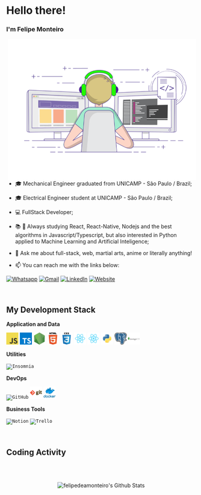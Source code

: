 # Hello there!
### I'm Felipe Monteiro

<img align="right" alt="GIF" src="https://raw.githubusercontent.com/devSouvik/devSouvik/master/gif3.gif" width="500"/>

- 🎓 Mechanical Engineer graduated from UNICAMP - São Paulo / Brazil;

- 🎓 Electrical Engineer student at UNICAMP - São Paulo / Brazil;

- :computer: FullStack Developer;

- :books: 🌱  Always studying React, React-Native, Nodejs and the best algorithms in Javascript/Typescript, but also interested in Python applied to Machine Learning and Artificial Inteligence;

- :speech_balloon: Ask me about full-stack, web, martial arts, anime or literally anything!

- :mailbox: You can reach me with the links below:

[![Whatsapp](https://img.shields.io/badge/-Whatsapp-25D366?style=for-the-badge&logo=whatsapp&logoColor=white)](https://wa.me/5511936184490)
[![Gmail](https://img.shields.io/badge/-GMAIL-D14836?style=for-the-badge&logo=gmail&logoColor=white)](mailto:felipedeamonteiro@gmail.com)
[![LinkedIn](https://img.shields.io/badge/-LINKEDIN-0077B5?style=for-the-badge&logo=linkedin&logoColor=white)](https://www.linkedin.com/in/felipe-de-alc%C3%A2ntara-monteiro-4223b864/)
[![Website](https://img.shields.io/website?label=FELIPEDEAMONTEIRO.COM&logo=REACT&style=for-the-badge&url=http%3A%2F%2Ffelipedeamonteiro.com%2F)](http://felipedeamonteiro.com/)

<br/>

## My Development Stack

**Application and Data**

<code><img height="32" src="https://raw.githubusercontent.com/github/explore/80688e429a7d4ef2fca1e82350fe8e3517d3494d/topics/javascript/javascript.png" alt="Javascript"/></code>
<code><img height="32" src="https://raw.githubusercontent.com/github/explore/80688e429a7d4ef2fca1e82350fe8e3517d3494d/topics/typescript/typescript.png" alt="Typescript"/></code>
<code><img height="32" src="https://raw.githubusercontent.com/github/explore/80688e429a7d4ef2fca1e82350fe8e3517d3494d/topics/nodejs/nodejs.png" alt="Nodejs"/></code>
<code><img height="32" src="https://raw.githubusercontent.com/github/explore/80688e429a7d4ef2fca1e82350fe8e3517d3494d/topics/html/html.png" alt="HTML5"/></code>
<code><img height="32" src="https://raw.githubusercontent.com/github/explore/80688e429a7d4ef2fca1e82350fe8e3517d3494d/topics/css/css.png" alt="CSS"/></code>
<code><img height="32" src="https://raw.githubusercontent.com/github/explore/80688e429a7d4ef2fca1e82350fe8e3517d3494d/topics/react/react.png" alt="React"/></code>
<code><img height="32" src="https://raw.githubusercontent.com/github/explore/80688e429a7d4ef2fca1e82350fe8e3517d3494d/topics/react-native/react-native.png" alt="React Native"/></code>
<code><img height="32" src="https://raw.githubusercontent.com/github/explore/80688e429a7d4ef2fca1e82350fe8e3517d3494d/topics/python/python.png" alt="Python"/></code>
<code><img height="32" src="https://raw.githubusercontent.com/github/explore/80688e429a7d4ef2fca1e82350fe8e3517d3494d/topics/postgresql/postgresql.png" alt="PostegreSQL"/></code>
<code><img height="32" src="https://raw.githubusercontent.com/github/explore/80688e429a7d4ef2fca1e82350fe8e3517d3494d/topics/mongodb/mongodb.png" alt="MongoDB"/></code>

**Utilities**

<code><img height="32" src="https://dashboard.snapcraft.io/site_media/appmedia/2018/04/twitter-card-icon.png" alt="Insomnia"/></code>

**DevOps**

<code><img height="32" src="https://cdn3.iconfinder.com/data/icons/inficons/512/github.png" alt="GitHub"/></code>
<code><img height="32" src="https://raw.githubusercontent.com/github/explore/80688e429a7d4ef2fca1e82350fe8e3517d3494d/topics/git/git.png" alt="Git"/></code>
<code><img height="32" src="https://raw.githubusercontent.com/github/explore/80688e429a7d4ef2fca1e82350fe8e3517d3494d/topics/docker/docker.png" alt="Docker"/></code>

**Business Tools**

<code><img height="32" src="https://cdn.iconscout.com/icon/free/png-512/notion-1693557-1442598.png" alt="Notion"/></code>
<code><img height="32" src="https://cdn.iconscout.com/icon/free/png-512/trello-6-569395.png" alt="Trello"/></code>

<br/>

## Coding Activity

<br/>

<!--[![Top Langs](https://github-readme-stats.vercel.app/api/top-langs/?username=felipedeamonteiro&layout=compact&text_color=daf7dc&bg_color=151515)](https://github.com/felipedeamonteiro/github-readme-stats) -->

<br/>

<p align="center">
  <img align="center" src="https://github-readme-stats.vercel.app/api?username=felipedeamonteiro&include_all_commits=true&count_private=true&show_icons=true&line_height=25&title_color=7A7ADB&icon_color=2234AE&text_color=D3D3D3&bg_color=0,000000,130F40" alt="felipedeamonteiro's Github Stats">
</p>

<br/>

<!--
<p align="right">
  <a href="https://badges.pufler.dev">
      <img src="https://badges.pufler.dev/visits/felipedeamonteiro/felipedeamonteiro" alt="Visitors badge" />
   </a>
</p>
-->




<!--
**felipedeamonteiro/felipedeamonteiro** is a ✨ _special_ ✨ repository because its `README.md` (this file) appears on your GitHub profile.

Here are some ideas to get you started:

- 🔭 I’m currently working on ...
- 🌱 I’m currently learning ...
- 👯 I’m looking to collaborate on ...
- 🤔 I’m looking for help with ...
- 💬 Ask me about ...
- 📫 How to reach me: ...
- 😄 Pronouns: ...
- ⚡ Fun fact: ...
-->
